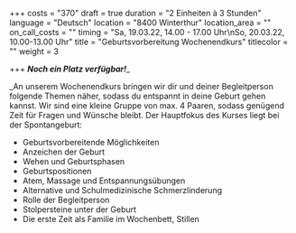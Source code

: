 +++
costs = "370"
draft = true
duration = "2 Einheiten à 3 Stunden"
language = "Deutsch"
location = "8400 Winterthur"
location_area = ""
on_call_costs = ""
timing = "Sa, 19.03.22, 14.00 - 17.00 Uhr\nSo, 20.03.22, 10.00-13.00 Uhr"
title = "Geburtsvorbereitung Wochenendkurs"
titlecolor = ""
weight = 3

+++
**_Noch ein Platz verfügbar!_**_  
  
_An unserem Wochenendkurs bringen wir dir und deiner Begleitperson folgende Themen näher, sodass du entspannt in deine Geburt gehen kannst. Wir sind eine kleine Gruppe von max. 4 Paaren, sodass genügend Zeit für Fragen und Wünsche bleibt. Der Hauptfokus des Kurses liegt bei der Spontangeburt:

* Geburtsvorbereitende Möglichkeiten
* Anzeichen der Geburt
* Wehen und Geburtsphasen
* Geburtspositionen
* Atem, Massage und Entspannungsübungen
* Alternative und Schulmedizinische Schmerzlinderung
* Rolle der Begleitperson
* Stolpersteine unter der Geburt
* Die erste Zeit als Familie im Wochenbett, Stillen